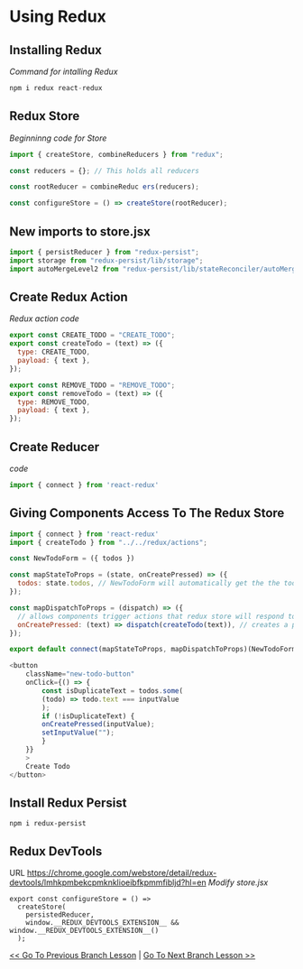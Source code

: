 # Using Redux

## Installing Redux
*Command for intalling Redux*
```javascript
npm i redux react-redux
```

## Redux Store
*Beginninng code for Store*
```javascript
import { createStore, combineReducers } from "redux";

const reducers = {}; // This holds all reducers

const rootReducer = combineReduc ers(reducers);

const configureStore = () => createStore(rootReducer);
```

## New imports to store.jsx
```javascript
import { persistReducer } from "redux-persist";
import storage from "redux-persist/lib/storage";
import autoMergeLevel2 from "redux-persist/lib/stateReconciler/autoMergeLevel2";
```


## Create Redux Action
*Redux action code*
```javascript
export const CREATE_TODO = "CREATE_TODO";
export const createTodo = (text) => ({
  type: CREATE_TODO,
  payload: { text },
});

export const REMOVE_TODO = "REMOVE_TODO";
export const removeTodo = (text) => ({
  type: REMOVE_TODO,
  payload: { text },
});
```

## Create Reducer
*code*
```javascript
import { connect } from 'react-redux'
```

## Giving Components Access To The Redux Store
```javascript
import { connect } from 'react-redux'
import { createTodo } from "../../redux/actions";

const NewTodoForm = ({ todos })

const mapStateToProps = (state, onCreatePressed) => ({
  todos: state.todos, // NewTodoForm will automatically get the the todos from the state passed to it as a todos prop
});

const mapDispatchToProps = (dispatch) => ({
  // allows components trigger actions that redux store will respond to
  onCreatePressed: (text) => dispatch(createTodo(text)), // creates a proper object action
});

export default connect(mapStateToProps, mapDispatchToProps)(NewTodoForm);

<button
    className="new-todo-button"
    onClick={() => {
        const isDuplicateText = todos.some(
        (todo) => todo.text === inputValue
        );
        if (!isDuplicateText) {
        onCreatePressed(inputValue);
        setInputValue("");
        }
    }}
    >
    Create Todo
</button>
```

## Install Redux Persist
```
npm i redux-persist
```

## Redux DevTools
URL https://chrome.google.com/webstore/detail/redux-devtools/lmhkpmbekcpmknklioeibfkpmmfibljd?hl=en
*Modify store.jsx*
```
export const configureStore = () =>
  createStore(
    persistedReducer,
    window.__REDUX_DEVTOOLS_EXTENSION__ && window.__REDUX_DEVTOOLS_EXTENSION__()
  );
```

[<< Go To Previous Branch Lesson](https://github.com/yourwpmadesimple/modern-react-projects/tree/Lesson-92_Redux_PersistingReduxStore) | [Go To Next Branch Lesson >>](https://github.com/yourwpmadesimple/modern-react-projects/tree/Lesson-93_Redux_ReduxDevTools)